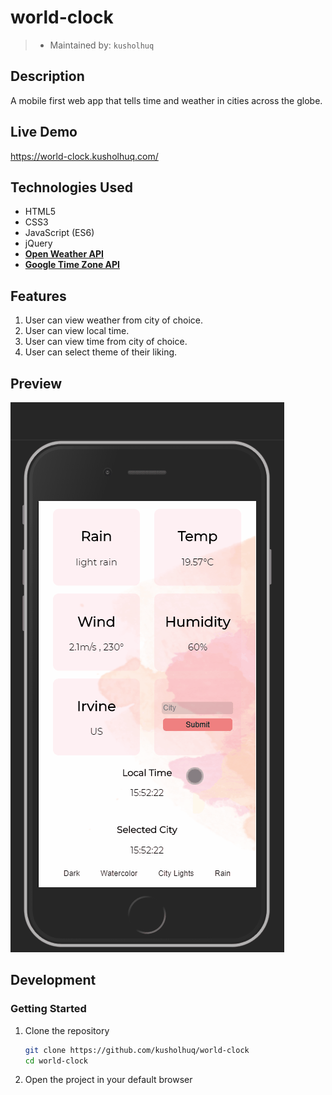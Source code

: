 # world-clock
> - Maintained by: `kusholhuq`
## Description
A mobile first web app that tells time and weather in cities across the globe.

## Live Demo
https://world-clock.kusholhuq.com/


## Technologies Used
  - HTML5
  - CSS3
  - JavaScript (ES6)
  - jQuery
  - [**Open Weather API**](https://openweathermap.org/current)
  - [**Google Time Zone API**](https://developers.google.com/maps/documentation/timezone/start?utm_source=google&utm_medium=cpc&utm_campaign=FY18-Q2-global-demandgen-paidsearchonnetworkhouseads-cs-maps_contactsal_saf&utm_content=text-ad-none-none-DEV_c-CRE_433476780412-ADGP_Hybrid+%7C+AW+SEM+%7C+SKWS+~+Time+Zone+API-KWID_43700039136946363-kwd-538188851010-userloc_9061184&utm_term=KW_%2Btime%20%2Bzone%20%2Bapi-ST_%2Btime+%2Bzone+%2Bapi&gclid=EAIaIQobChMIlfKxp8q-6QIVfPvjBx2Spw0_EAAYASAAEgJuYPD_BwE)

  ## Features
 1. User can view weather from city of choice.
 1. User can view local time.
 1. User can view time from city of choice.
 1. User can select theme of their liking.

 ## Preview
 <img src="assets/gif.gif">

 ## Development
 ### Getting Started
 1. Clone the repository
    ``` bash
    git clone https://github.com/kusholhuq/world-clock
    cd world-clock
    ```
 1. Open the project in your default browser
